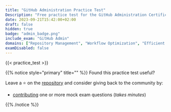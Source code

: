 ```yaml
---
title: "GitHub Administration Practice Test"
Description: "Free practice test for the GitHub Administration Certification Exam."
date: 2023-09-21T15:42:00+02:00
draft: false
hidden: true
badge: "admin_badge.png"
include_exam: "GitHub Admin"
domains: ["Repository Management", "Workflow Optimization", "Efficient Collaboration"]
examDisabled: false
---
```


{{< practice_test >}}

{{% notice style="primary" title="" %}}
Found this practice test useful? 

Leave a &#x2B50; on the [repository](https://github.com/FidelusAleksander/ghcertified) and consider giving back to the community by:
- [contributing](https://github.com/FidelusAleksander/ghcertified/blob/master/CONTRIBUTING.md) one or more mock exam questions (*takes minutes*)

{{% /notice %}}
